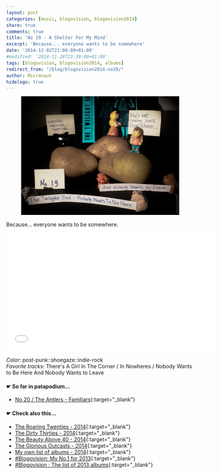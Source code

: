 ```yaml
---
layout: post
categories: [music, blogovision, blogovision2014]
share: true
comments: true
title: 'No 19 - A Shelter For My Mind'
excerpt: 'Because... everyone wants to be somewhere'
date: '2014-12-02T21:00:00+01:00'
#modified: '2014-11-28T23:39:00+01:00'
tags: [blogovision, blogovision2014, albums]
redirect_from: "/blog/blogovision2014-no19/"
author: Micronaut
hidelogo: true
---
```

<figure>
	<a href="/images/posts/blogovision/TheTwilightSad.jpg"><img src="/images/posts/blogovision/TheTwilightSad.jpg" alt="TheTwilightSad-Image" class="center"/></a>
</figure>


Because... everyone wants to be somewhere.

<iframe width="560" height="315" src="//www.youtube.com/embed/l8H38U4nZag" frameborder="0" allowfullscreen>&nbsp;</iframe>

*Color:* post-punk::shoegaze::indie-rock<br/>
*Favorite tracks:*  There's A Girl In The Corner	 / In Nowheres / Nobody Wants to Be Here And Nobody Wants to Leave

#### &#x261B; So far in patapodium...
* [No 20 / The Antlers - Familiars](/music/blogovision/blogovision2014/blogovision2014-no20/){:target="_blank"}

#### &#x261B; Check also this…
* [The Roaring Twenties - 2014](/music/blogovision/blogovision2014/blogovision2014-the-roaring-twenties/){:target="_blank"}
* [The Dirty Thirties - 2014](/music/blogovision/blogovision2014/blogovision2014-the-dirty-thirties/){:target="_blank"}
* [The Beauty Above 40 - 2014](/music/blogovision/blogovision2014/blogovision2014-the-beauty-above-40/){:target="_blank"}
* [The Glorious Outcasts - 2014](/music/blogovision/blogovision2014/blogovision2014-the-glorious-outcasts-2014/){:target="_blank"}
* [My own list of albums - 2014](/music/blogovision/blogovision2014/complete-list-2014/){:target="_blank"}
* [#Blogovision: My No.1 for 2013](/music/blogovision/blogovision2013/blogovision2013-no01/){:target="_blank"}
* [#Blogovision : The list of 2013 albums](/music/blogovision/blogovision2013/blogovision-my-own-list-of-2013-nominees-albums/){:target="_blank"}